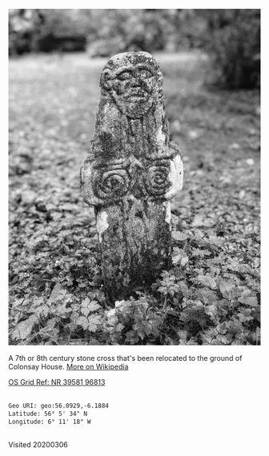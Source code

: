 ![riasg_buidhe_cross_1](images/riasg_buidhe_cross_1.jpeg)

A 7th or 8th century stone cross that's been relocated to the ground of Colonsay House. [More on Wikipedia](https://en.wikipedia.org/wiki/Riasg_Buidhe_Cross)

[OS Grid Ref: NR 39581 96813](https://osmaps.ordnancesurvey.co.uk/56.09293,-6.18845,17/pin)

```

Geo URI: geo:56.0929,-6.1884
Latitude: 56° 5' 34" N 
Longitude: 6° 11' 18" W
    
```

Visited 20200306